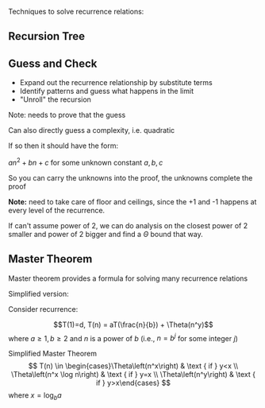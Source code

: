 
Techniques to solve recurrence relations:

## Recursion Tree


## Guess and Check

- Expand out the recurrence relationship by substitute terms
- Identify patterns and guess what happens in the limit
- "Unroll" the recursion

Note: needs to prove that the guess

Can also directly guess a complexity, i.e. quadratic

If so then it should have the form:

$an^2 + bn + c$ for some unknown constant $a,b,c$

So you can carry the unknowns into the proof, the unknowns complete the proof

**Note:** need to take care of floor and ceilings, since the +1 and -1 happens at every level of the recurrence.

If can't assume power of 2, we can do analysis on the closest power of 2 smaller and power of 2 bigger and find a $\Theta$ bound that way.


## Master Theorem

Master theorem provides a formula for solving many recurrence relations

Simplified version:

Consider recurrence:

$$T(1)=d, T(n) = aT(\frac{n}{b}) + \Theta(n^y)$$
where $a \ge 1, b \ge 2$ and $n$ is a power of $b$ (i.e., $n=b^j$ for some integer $j$)

Simplified Master Theorem
$$
T(n) \in \begin{cases}\Theta\left(n^x\right) & \text { if } y<x \\ \Theta\left(n^x \log n\right) & \text { if } y=x \\ \Theta\left(n^y\right) & \text { if } y>x\end{cases}
$$
where  $x = \log_b{a}$
